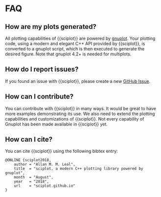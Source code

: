 # FAQ

## How are my plots generated?

All plotting capabilities of {{sciplot}} are powered by [gnuplot].  Your
plotting code, using a modern and elegant C++ API provided by {{sciplot}}, is
converted to a gnuplot script, which is then executed to generate the desired
figure. Note that gnuplot 4.2+ is needed for multiplots.

## How do I report issues?

If you found an issue with {{sciplot}}, please create a new
[GitHub Issue](https://github.com/sciplot/sciplot/issues/new).

## How can I contribute?

You can contribute with {{sciplot}} in many ways. It would be great to have
more examples demonstrating its use. We also need to extend the plotting
capabilities and customizations of {{sciplot}}. Not every capability of Gnuplot
has been made available in {{sciplot}} yet.

## How can I cite?

You can cite {{sciplot}} using the following bibtex entry:
~~~
@ONLINE {sciplot2018,
    author = "Allan M. M. Leal",
    title  = "sciplot, a modern C++ plotting library powered by gnuplot",
    month  = "August",
    year   = "2018",
    url    = "sciplot.github.io"
}
~~~

[gnuplot]: http://gnuplot.info/
